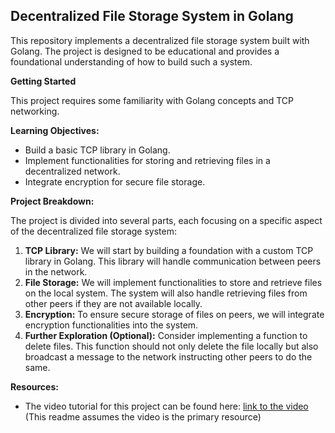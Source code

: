 ## Decentralized File Storage System in Golang

This repository implements a decentralized file storage system built with Golang. The project is designed to be educational and provides a foundational understanding of how to build such a system.

**Getting Started**

This project requires some familiarity with Golang concepts and TCP networking. 

**Learning Objectives:**

* Build a basic TCP library in Golang.
* Implement functionalities for storing and retrieving files in a decentralized network.
* Integrate encryption for secure file storage.

**Project Breakdown:**

The project is divided into several parts, each focusing on a specific aspect of the decentralized file storage system:

1. **TCP Library:** We will start by building a foundation with a custom TCP library in Golang. This library will handle communication between peers in the network.
2. **File Storage:** We will implement functionalities to store and retrieve files on the local system. The system will also handle retrieving files from other peers if they are not available locally.
3. **Encryption:** To ensure secure storage of files on peers, we will integrate encryption functionalities into the system.
4. **Further Exploration (Optional):** Consider implementing a function to delete files. This function should not only delete the file locally but also broadcast a message to the network instructing other peers to do the same.

**Resources:**

* The video tutorial for this project can be found here: [link to the video](https://www.youtube.com/watch?v=bymQakvTY40) (This readme assumes the video is the primary resource)
